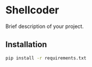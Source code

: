 # Shellcoder

Brief description of your project.

## Installation

```bash
pip install -r requirements.txt
